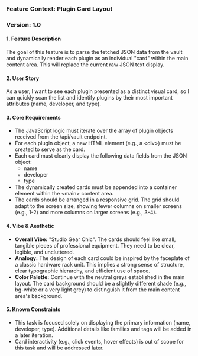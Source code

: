 ### **Feature Context: Plugin Card Layout**

### **Version: 1.0**

#### **1\. Feature Description**

The goal of this feature is to parse the fetched JSON data from the vault and dynamically render each plugin as an individual "card" within the main content area. This will replace the current raw JSON text display.

#### **2\. User Story**

As a user, I want to see each plugin presented as a distinct visual card, so I can quickly scan the list and identify plugins by their most important attributes (name, developer, and type).

#### **3\. Core Requirements**

* The JavaScript logic must iterate over the array of plugin objects received from the /api/vault endpoint.  
* For each plugin object, a new HTML element (e.g., a \<div\>) must be created to serve as the card.  
* Each card must clearly display the following data fields from the JSON object:  
  * name  
  * developer  
  * type  
* The dynamically created cards must be appended into a container element within the \<main\> content area.  
* The cards should be arranged in a responsive grid. The grid should adapt to the screen size, showing fewer columns on smaller screens (e.g., 1-2) and more columns on larger screens (e.g., 3-4).

#### **4\. Vibe & Aesthetic**

* **Overall Vibe:** "Studio Gear Chic". The cards should feel like small, tangible pieces of professional equipment. They need to be clear, legible, and uncluttered.  
* **Analogy:** The design of each card could be inspired by the faceplate of a classic hardware rack unit. This implies a strong sense of structure, clear typographic hierarchy, and efficient use of space.  
* **Color Palette:** Continue with the neutral greys established in the main layout. The card background should be a slightly different shade (e.g., bg-white or a very light grey) to distinguish it from the main content area's background.

#### **5\. Known Constraints**

* This task is focused solely on displaying the primary information (name, developer, type). Additional details like families and tags will be added in a later iteration.  
* Card interactivity (e.g., click events, hover effects) is out of scope for this task and will be addressed later.